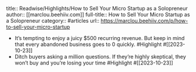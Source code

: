title:: Readwise/Highlights/How to Sell Your Micro Startup as a Solopreneur
author:: [[marclou.beehiiv.com]]
full-title:: How to Sell Your Micro Startup as a Solopreneur
category:: #articles
url:: https://marclou.beehiiv.com/p/how-to-sell-your-micro-startup

- It’s tempting to enjoy a juicy $500 recurring revenue. But keep in mind that every abandoned business goes to 0 quickly. #Highlight #[[2023-10-23]]
- Ditch buyers asking a million questions. If they’re highly skeptical, they won’t buy and you’re losing your time #Highlight #[[2023-10-23]]